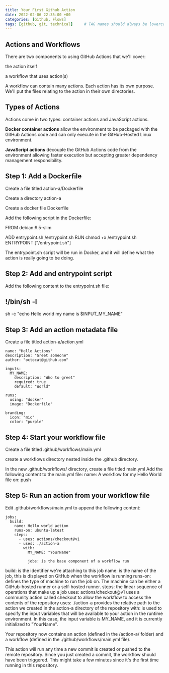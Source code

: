 ```yaml
---
title: Your First Github Action
date: 2022-02-06 22:35:00 +00
categories: [Github, Flows]
tags: [github, git, technical]     # TAG names should always be lowercase
---
```



## Actions and Workflows

There are two components to using GitHub Actions that we'll cover:

the action itself

a workflow that uses action(s)

A workflow can contain many actions. Each action has its own purpose. We'll put the files relating to the action in their own directories.

## Types of Actions

Actions come in two types: container actions and JavaScript actions.

**Docker container actions** allow the environment to be packaged with the GitHub Actions code and can only execute in the GitHub-Hosted Linux environment.

**JavaScript actions** decouple the GitHub Actions code from the environment allowing faster execution but accepting greater dependency management responsibility.

## Step 1: Add a Dockerfile

Create a file titled action-a/Dockerfile

Create a directory action-a

Create a docker file Dockerfile

Add the following script in the Dockerfile:

FROM debian:9.5-slim

ADD entrypoint.sh /entrypoint.sh
RUN chmod +x /entrypoint.sh
ENTRYPOINT ["/entrypoint.sh"]

The entrypoint.sh script will be run in Docker, and it will define what the action is really going to be doing.

## Step 2: Add and entrypoint script

Add the following content to the entrypoint.sh file:

## !/bin/sh -l

sh -c "echo Hello world my name is $INPUT_MY_NAME"

## Step 3: Add an action metadata file

Create a file titled action-a/action.yml

```shell
name: "Hello Actions"
description: "Greet someone"
author: "octocat@github.com"

inputs:
  MY_NAME:
    description: "Who to greet"
    required: true
    default: "World"

runs:
  using: "docker"
  image: "Dockerfile"

branding:
  icon: "mic"
  color: "purple"
```

## Step 4: Start your workflow file

Create a file titled .github/workflows/main.yml

create a workflows directory nested inside the .github directory.

In the new .github/workflows/ directory, create a file titled main.yml
Add the following content to the main.yml file:
name: A workflow for my Hello World file
on: push

## Step 5: Run an action from your workflow file

Edit .github/workflows/main.yml to append the following content:

```shell
jobs:
  build:
    name: Hello world action
    runs-on: ubuntu-latest
    steps:
      - uses: actions/checkout@v1
      - uses: ./action-a
        with:
          MY_NAME: "YourName"

          jobs: is the base component of a workflow run
```
build: is the identifier we're attaching to this job
name: is the name of the job, this is displayed on GitHub when the workflow is running
runs-on: defines the type of machine to run the job on. The machine can be either a GitHub-hosted runner or a self-hosted runner.
steps: the linear sequence of operations that make up a job
uses: actions/checkout@v1 uses a community action called checkout to allow the workflow to access the contents of the repository
uses: ./action-a provides the relative path to the action we created in the action-a directory of the repository
with: is used to specify the input variables that will be available to your action in the runtime environment. In this case, the input variable is MY_NAME, and it is currently initialized to "YourName".

Your repository now contains an action (defined in the /action-a/ folder) and a workflow (defined in the ./github/workflows/main.yml file).

This action will run any time a new commit is created or pushed to the remote repository. Since you just created a commit, the workflow should have been triggered. This might take a few minutes since it's the first time running in this repository.

